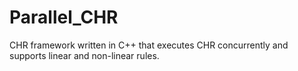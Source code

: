 # Parallel_CHR
CHR framework written in C++ that executes CHR concurrently and supports linear and non-linear rules.
